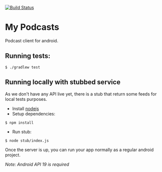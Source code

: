 [![Build Status](https://snap-ci.com/alabeduarte/mypodcasts-android/branch/master/build_image)](https://snap-ci.com/alabeduarte/mypodcasts-android/branch/master)

# My Podcasts

Podcast client for android.

## Running tests:
```
$ ./gradlew test
```

## Running locally with stubbed service

As we don't have any API live yet, there is a stub that return some feeds for local tests purposes.

- Install [nodejs](https://nodejs.org/)
- Setup dependencies:
```
$ npm install
```

- Run stub:
```
$ node stub/index.js
```

Once the server is up, you can run your app normally as a regular android project.

*Note: Android API 19 is required*